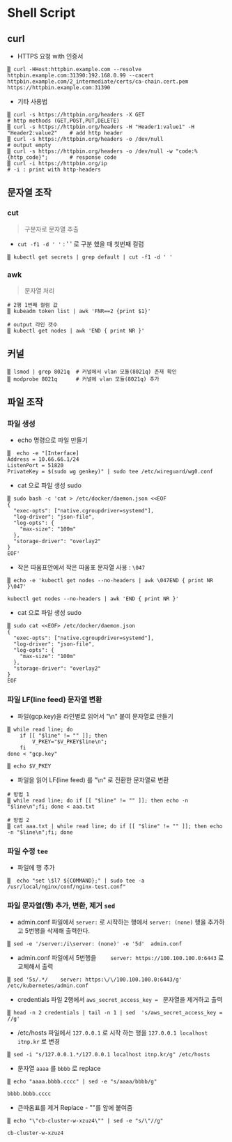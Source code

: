 # Shell Script


## curl

* HTTPS 요청 with 인증서
~~~
▒ curl -HHost:httpbin.example.com --resolve httpbin.example.com:31390:192.168.0.99 --cacert httpbin.example.com/2_intermediate/certs/ca-chain.cert.pem https://httpbin.example.com:31390
~~~


* 기타 사용법
~~~
▒ curl -s https://httpbin.org/headers -X GET                                     # http methods (GET,POST,PUT,DELETE)
▒ curl -s https://httpbin.org/headers -H "Header1:value1" -H "Header2:value2"    # add http header
▒ curl -s https://httpbin.org/headers -o /dev/null                               # output empty
▒ curl -s https://httpbin.org/headers -o /dev/null -w "code:%{http_code}";       # response code
▒ curl -i https://httpbin.org/ip                                                 # -i : print with http-headers
~~~

## 문자열 조작

### cut
>  구분자로 문자열 추출

* `cut -f1 -d ' '` : ' ' 로 구분 했을 때 첫번째 컬럼

~~~
▒ kubectl get secrets | grep default | cut -f1 -d ' '
~~~

### awk
> 문자열 처리

```
# 2행 1번째 컬럼 값 
▒ kubeadm token list | awk 'FNR==2 {print $1}'

# output 라인 갯수
▒ kubectl get nodes | awk 'END { print NR }'
```


## 커널

~~~
▒ lsmod | grep 8021q  # 커널에서 vlan 모듈(8021q) 존재 확인
▒ modprobe 8021q      # 커널에 vlan 모듈(8021q) 추가
~~~

## 파일 조작

### 파일 생성

* echo 명령으로 파일 만들기

~~~
▒  echo -e "[Interface]
Address = 10.66.66.1/24
ListenPort = 51820
PrivateKey = $(sudo wg genkey)" | sudo tee /etc/wireguard/wg0.conf
~~~

* cat 으로 파일 생성 sudo
~~~
▒ sudo bash -c 'cat > /etc/docker/daemon.json <<EOF
{
  "exec-opts": ["native.cgroupdriver=systemd"],
  "log-driver": "json-file",
  "log-opts": {
    "max-size": "100m"
  },
  "storage-driver": "overlay2"
}
EOF'
~~~

* 작은 따옴표안에서 작은 따옴표 문자열 사용 : `\047`
~~~
▒ echo -e 'kubectl get nodes --no-headers | awk \047END { print NR }\047'

kubectl get nodes --no-headers | awk 'END { print NR }'
~~~


* cat 으로 파일 생성 sudo
~~~
▒ sudo cat <<EOF> /etc/docker/daemon.json
{
  "exec-opts": ["native.cgroupdriver=systemd"],
  "log-driver": "json-file",
  "log-opts": {
    "max-size": "100m"
  },
  "storage-driver": "overlay2"
}
EOF
~~~


### 파일 LF(line feed) 문자열 변환

* 파일(gcp.key)을 라인별로 읽어서 "\n" 붙여 문자열로 만들기
~~~
▒ while read line; do
	if [[ "$line" != "" ]]; then
		V_PKEY="$V_PKEY$line\n";
	fi
done < "gcp.key"

▒ echo $V_PKEY
~~~

* 파일을 읽어  LF(line feed) 를 "\n" 로 전환한 문자열로 변환
~~~
# 방법 1
▒ while read line; do if [[ "$line" != "" ]]; then echo -n "$line\n";fi; done < aaa.txt

# 방법 2
▒ cat aaa.txt | while read line; do if [[ "$line" != "" ]]; then echo -n "$line\n";fi; done
~~~


### 파일 수정 `tee`

* 파일에 행 추가
~~~
▒  echo "set \$l7 ${COMMAND};" | sudo tee -a /usr/local/nginx/conf/nginx-test.conf"
~~~

### 파일 문자열(행) 추가, 변환, 제거 `sed`

* admin.conf 파일에서 `server:` 로 시작하는 행에서 `server: (none)` 행을 추가하고 5번행을 삭제해 출력한다.
~~~
▒ sed -e '/server:/i\server: (none)' -e '5d'  admin.conf
~~~

* admin.conf 파일에서 5번행을  `    server: https://100.100.100.0:6443` 로 교체해서 출력
~~~
▒ sed '5s/.*/    server: https:\/\/100.100.100.0:6443/g' /etc/kubernetes/admin.conf
~~~

* credentials 파일 2행에서 `aws_secret_access_key = ` 문자열을 제거하고 출력
~~~
▒ head -n 2 credentials | tail -n 1 | sed  's/aws_secret_access_key = //g'
~~~

* /etc/hosts 파일에서 `127.0.0.1` 로 시작 하는 행을 `127.0.0.1 localhost itnp.kr` 로 변경
```
▒ sed -i "s/127.0.0.1.*/127.0.0.1 localhost itnp.kr/g" /etc/hosts
```

* 문자열 `aaaa` 를  `bbbb` 로 replace

```
▒ echo "aaaa.bbbb.cccc" | sed -e "s/aaaa/bbbb/g"

bbbb.bbbb.cccc
```

* 큰따옴표를 제거 Replace - "\"를 앞에 붙여줌

```
▒ echo "\"cb-cluster-w-xzuz4\"" | sed -e "s/\"//g"

cb-cluster-w-xzuz4
```